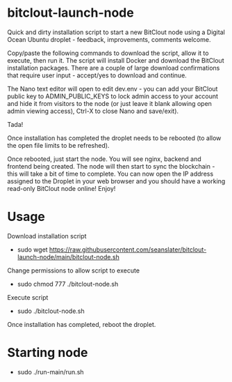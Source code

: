 # bitclout-launch-node

Quick and dirty installation script to start a new BitClout node using a Digital Ocean Ubuntu droplet - feedback, improvements, comments welcome.

Copy/paste the following commands to download the script, allow it to execute, then run it. The script will install Docker and download the BitClout installation packages. There are a couple of large download confirmations that require user input - accept/yes to download and continue.

The Nano text editor will open to edit dev.env - you can add your BitClout public key to ADMIN_PUBLIC_KEYS to lock admin access to your account and hide it from visitors to the node (or just leave it blank allowing open admin viewing access), Ctrl-X to close Nano and save/exit).

Tada!

Once installation has completed the droplet needs to be rebooted (to allow the open file limits to be refreshed).

Once rebooted, just start the node. You will see nginx, backend and frontend being created. The node will then start to sync the blockchain - this will take a bit of time to complete. You can now open the IP address assigned to the Droplet in your web browser and you should have a working read-only BitClout node online! Enjoy!

# Usage

Download installation script

* sudo wget https://raw.githubusercontent.com/seanslater/bitclout-launch-node/main/bitclout-node.sh

Change permissions to allow script to execute

* sudo chmod 777 ./bitclout-node.sh

Execute script

* sudo ./bitclout-node.sh

Once installation has completed, reboot the droplet.

# Starting node

* sudo ./run-main/run.sh
